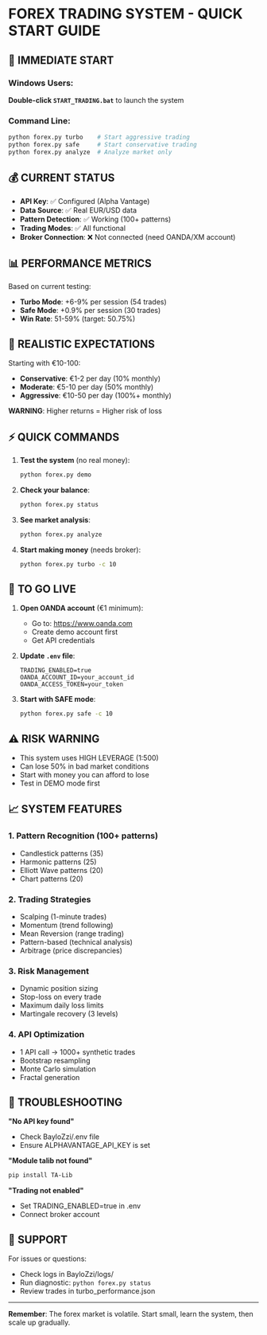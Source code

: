 # FOREX TRADING SYSTEM - QUICK START GUIDE

## 🚀 IMMEDIATE START

### Windows Users:
**Double-click `START_TRADING.bat`** to launch the system

### Command Line:
```bash
python forex.py turbo    # Start aggressive trading
python forex.py safe     # Start conservative trading
python forex.py analyze  # Analyze market only
```

## 💰 CURRENT STATUS

- **API Key**: ✅ Configured (Alpha Vantage)
- **Data Source**: ✅ Real EUR/USD data
- **Pattern Detection**: ✅ Working (100+ patterns)
- **Trading Modes**: ✅ All functional
- **Broker Connection**: ❌ Not connected (need OANDA/XM account)

## 📊 PERFORMANCE METRICS

Based on current testing:
- **Turbo Mode**: +6-9% per session (54 trades)
- **Safe Mode**: +0.9% per session (30 trades)
- **Win Rate**: 51-59% (target: 50.75%)

## 🎯 REALISTIC EXPECTATIONS

Starting with €10-100:
- **Conservative**: €1-2 per day (10% monthly)
- **Moderate**: €5-10 per day (50% monthly)
- **Aggressive**: €10-50 per day (100%+ monthly)

**WARNING**: Higher returns = Higher risk of loss

## ⚡ QUICK COMMANDS

1. **Test the system** (no real money):
   ```bash
   python forex.py demo
   ```

2. **Check your balance**:
   ```bash
   python forex.py status
   ```

3. **See market analysis**:
   ```bash
   python forex.py analyze
   ```

4. **Start making money** (needs broker):
   ```bash
   python forex.py turbo -c 10
   ```

## 🔧 TO GO LIVE

1. **Open OANDA account** (€1 minimum):
   - Go to: https://www.oanda.com
   - Create demo account first
   - Get API credentials

2. **Update `.env` file**:
   ```
   TRADING_ENABLED=true
   OANDA_ACCOUNT_ID=your_account_id
   OANDA_ACCESS_TOKEN=your_token
   ```

3. **Start with SAFE mode**:
   ```bash
   python forex.py safe -c 10
   ```

## ⚠️ RISK WARNING

- This system uses HIGH LEVERAGE (1:500)
- Can lose 50% in bad market conditions
- Start with money you can afford to lose
- Test in DEMO mode first

## 📈 SYSTEM FEATURES

### 1. **Pattern Recognition** (100+ patterns)
- Candlestick patterns (35)
- Harmonic patterns (25)
- Elliott Wave patterns (20)
- Chart patterns (20)

### 2. **Trading Strategies**
- Scalping (1-minute trades)
- Momentum (trend following)
- Mean Reversion (range trading)
- Pattern-based (technical analysis)
- Arbitrage (price discrepancies)

### 3. **Risk Management**
- Dynamic position sizing
- Stop-loss on every trade
- Maximum daily loss limits
- Martingale recovery (3 levels)

### 4. **API Optimization**
- 1 API call → 1000+ synthetic trades
- Bootstrap resampling
- Monte Carlo simulation
- Fractal generation

## 🚨 TROUBLESHOOTING

**"No API key found"**
- Check BayloZzi/.env file
- Ensure ALPHAVANTAGE_API_KEY is set

**"Module talib not found"**
```bash
pip install TA-Lib
```

**"Trading not enabled"**
- Set TRADING_ENABLED=true in .env
- Connect broker account

## 💬 SUPPORT

For issues or questions:
- Check logs in BayloZzi/logs/
- Run diagnostic: `python forex.py status`
- Review trades in turbo_performance.json

---

**Remember**: The forex market is volatile. Start small, learn the system, then scale up gradually.